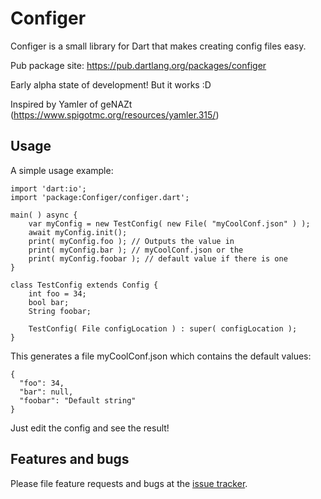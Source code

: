 # Configer

Configer is a small library for Dart that makes creating config files easy.

Pub package site: https://pub.dartlang.org/packages/configer

Early alpha state of development! But it works :D

Inspired by Yamler of geNAZt (https://www.spigotmc.org/resources/yamler.315/)

## Usage

A simple usage example:

    import 'dart:io';
    import 'package:Configer/configer.dart';
    
    main( ) async {
        var myConfig = new TestConfig( new File( "myCoolConf.json" ) );
        await myConfig.init();
        print( myConfig.foo ); // Outputs the value in
        print( myConfig.bar ); // myCoolConf.json or the
        print( myConfig.foobar ); // default value if there is one
    }
    
    class TestConfig extends Config {
        int foo = 34;
        bool bar;
        String foobar;
    
        TestConfig( File configLocation ) : super( configLocation );
    }
This generates a file myCoolConf.json which contains the default values:

    {
      "foo": 34,
      "bar": null,
      "foobar": "Default string"
    }
Just edit the config and see the result!


## Features and bugs

Please file feature requests and bugs at the [issue tracker][tracker].

[tracker]: https://github.com/Birkenstab/Configer/issues
